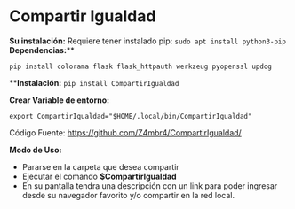 # Compartir Igualdad
**Su instalación:**
Requiere tener instalado pip:
`sudo apt install python3-pip`
**Dependencias:****

`pip install colorama flask flask_httpauth werkzeug pyopenssl updog`

****Instalación:**
`pip install CompartirIgualdad`

**Crear Variable de entorno:**

`export CompartirIgualdad="$HOME/.local/bin/CompartirIgualdad"`


Código Fuente: https://github.com/Z4mbr4/CompartirIgualdad/

**Modo de Uso:**

- Pararse en la carpeta que desea compartir
- Ejecutar el comando **$CompartirIgualdad**
- En su pantalla tendra una descripción con un link para poder ingresar desde su navegador favorito y/o compartir en la red local.

